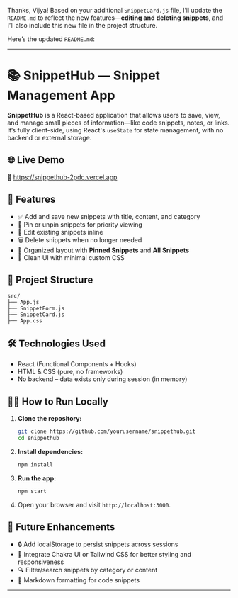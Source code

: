 Thanks, Vijya! Based on your additional `SnippetCard.js` file, I’ll update the `README.md` to reflect the new features—**editing and deleting snippets**, and I’ll also include this new file in the project structure.

Here’s the updated `README.md`:

---

# 📚 SnippetHub — Snippet Management App

**SnippetHub** is a React-based application that allows users to save, view, and manage small pieces of information—like code snippets, notes, or links. It’s fully client-side, using React's `useState` for state management, with no backend or external storage.

## 🌐 Live Demo

🔗 https://snippethub-2pdc.vercel.app

## 🚀 Features

* ✅ Add and save new snippets with title, content, and category
* 📌 Pin or unpin snippets for priority viewing
* 📝 Edit existing snippets inline
* 🗑️ Delete snippets when no longer needed
* 🧭 Organized layout with **Pinned Snippets** and **All Snippets**
* 🎨 Clean UI with minimal custom CSS

## 📁 Project Structure

```
src/
├── App.js            
├── SnippetForm.js    
├── SnippetCard.js    
├── App.css           

```

## 🛠️ Technologies Used

* React (Functional Components + Hooks)
* HTML & CSS (pure, no frameworks)
* No backend – data exists only during session (in memory)

## 🧑‍💻 How to Run Locally

1. **Clone the repository:**

   ```bash
   git clone https://github.com/yourusername/snippethub.git
   cd snippethub
   ```

2. **Install dependencies:**

   ```bash
   npm install
   ```

3. **Run the app:**

   ```bash
   npm start
   ```

4. Open your browser and visit `http://localhost:3000`.

## 🧼 Future Enhancements

* 🔒 Add localStorage to persist snippets across sessions
* 🎨 Integrate Chakra UI or Tailwind CSS for better styling and responsiveness
* 🔍 Filter/search snippets by category or content
* 🧾 Markdown formatting for code snippets

---

